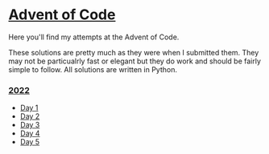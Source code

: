 # [Advent of Code](https://adventofcode.com/)
Here you'll find my attempts at the Advent of Code. 

These solutions are pretty much as they were when I submitted them. They may not be particualrly fast or elegant but they do work and should be fairly simple to follow. All solutions are written in Python.

### [2022](2022)

- [Day 1](2022/Day_1) 
- [Day 2](2022/Day_2) 
- [Day 3](2022/Day_3)
- [Day 4](2022/Day_4) 
- [Day 5](2022/Day_5) 

<!-- - [Day 6](2022/Day_6) - [Day 7](2022/Day_7) - [Day 8](2022/Day_8) - [Day 9](2022/Day_9) - [Day 10](2022/Day_10) - [Day 11](2022/Day_11) - [Day 12](2022/Day_12) - [Day 13](2022/Day_13) - [Day 14](2022/Day_14) - [Day 15](2022/Day_15) - [Day 16](2022/Day_16) - [Day 17](2022/Day_17) - [Day 18](2022/Day_18) - [Day 19](2022/Day_19) - [Day 20](2022/Day_20) - [Day 21](2022/Day_21) - [Day 22](2022/Day_22) - [Day 23](2022/Day_23) - [Day 24](2022/Day_24) - [Day 25](2022/Day_25) -->
